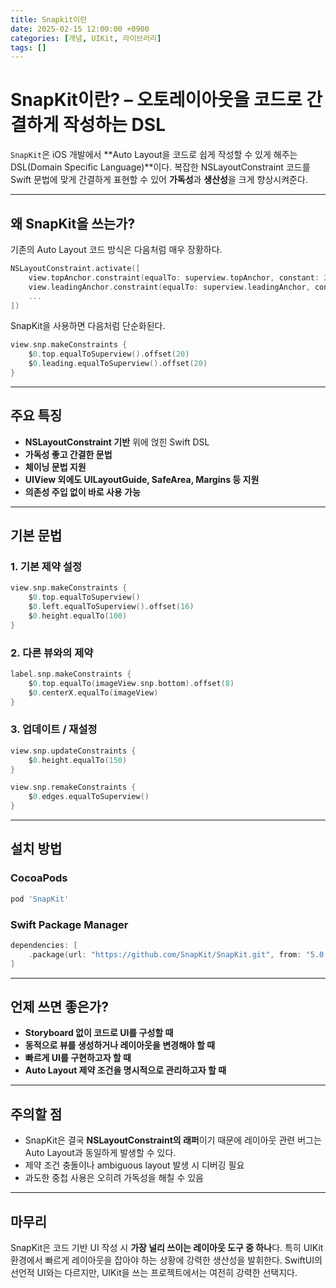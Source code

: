 ```yaml
---
title: Snapkit이란
date: 2025-02-15 12:00:00 +0900
categories: [개념, UIKit, 라이브러리]
tags: []
---
```




# SnapKit이란? – 오토레이아웃을 코드로 간결하게 작성하는 DSL

`SnapKit`은 iOS 개발에서 \*\*Auto Layout을 코드로 쉽게 작성할 수 있게 해주는 DSL(Domain Specific Language)\*\*이다.
복잡한 NSLayoutConstraint 코드를 Swift 문법에 맞게 간결하게 표현할 수 있어 **가독성**과 **생산성**을 크게 향상시켜준다.

---

## 왜 SnapKit을 쓰는가?

기존의 Auto Layout 코드 방식은 다음처럼 매우 장황하다.

```swift
NSLayoutConstraint.activate([
    view.topAnchor.constraint(equalTo: superview.topAnchor, constant: 20),
    view.leadingAnchor.constraint(equalTo: superview.leadingAnchor, constant: 20),
    ...
])
```

SnapKit을 사용하면 다음처럼 단순화된다.

```swift
view.snp.makeConstraints {
    $0.top.equalToSuperview().offset(20)
    $0.leading.equalToSuperview().offset(20)
}
```

---

## 주요 특징

* **NSLayoutConstraint 기반** 위에 얹힌 Swift DSL
* **가독성 좋고 간결한 문법**
* **체이닝 문법 지원**
* **UIView 외에도 UILayoutGuide, SafeArea, Margins 등 지원**
* **의존성 주입 없이 바로 사용 가능**

---

## 기본 문법

### 1. 기본 제약 설정

```swift
view.snp.makeConstraints {
    $0.top.equalToSuperview()
    $0.left.equalToSuperview().offset(16)
    $0.height.equalTo(100)
}
```

### 2. 다른 뷰와의 제약

```swift
label.snp.makeConstraints {
    $0.top.equalTo(imageView.snp.bottom).offset(8)
    $0.centerX.equalTo(imageView)
}
```

### 3. 업데이트 / 재설정

```swift
view.snp.updateConstraints {
    $0.height.equalTo(150)
}

view.snp.remakeConstraints {
    $0.edges.equalToSuperview()
}
```

---

## 설치 방법

### CocoaPods

```ruby
pod 'SnapKit'
```

### Swift Package Manager

```swift
dependencies: [
    .package(url: "https://github.com/SnapKit/SnapKit.git", from: "5.0.0")
]
```

---

## 언제 쓰면 좋은가?

* **Storyboard 없이 코드로 UI를 구성할 때**
* **동적으로 뷰를 생성하거나 레이아웃을 변경해야 할 때**
* **빠르게 UI를 구현하고자 할 때**
* **Auto Layout 제약 조건을 명시적으로 관리하고자 할 때**

---

## 주의할 점

* SnapKit은 결국 **NSLayoutConstraint의 래퍼**이기 때문에 레이아웃 관련 버그는 Auto Layout과 동일하게 발생할 수 있다.
* 제약 조건 충돌이나 ambiguous layout 발생 시 디버깅 필요
* 과도한 중첩 사용은 오히려 가독성을 해칠 수 있음

---

## 마무리

SnapKit은 코드 기반 UI 작성 시 **가장 널리 쓰이는 레이아웃 도구 중 하나**다.
특히 UIKit 환경에서 빠르게 레이아웃을 잡아야 하는 상황에 강력한 생산성을 발휘한다.
SwiftUI의 선언적 UI와는 다르지만, UIKit을 쓰는 프로젝트에서는 여전히 강력한 선택지다.

